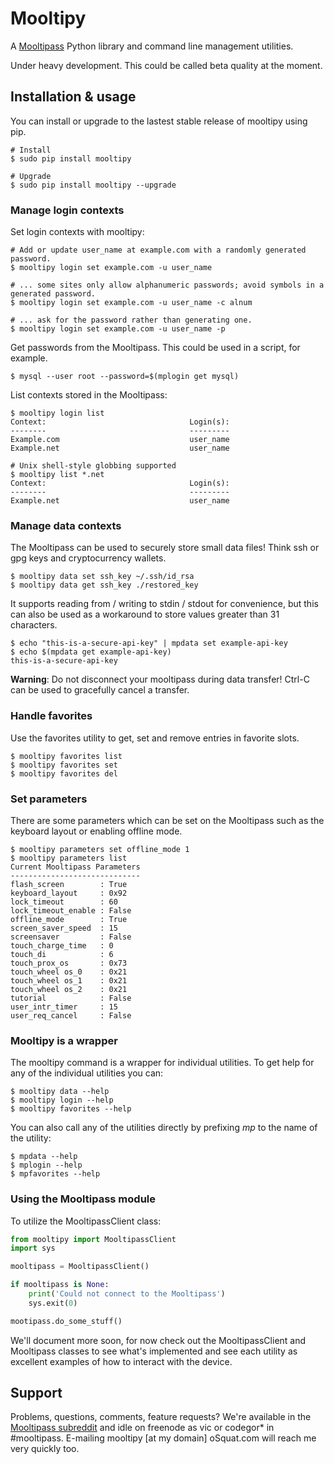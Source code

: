 # Mooltipy
A [Mooltipass](http://themooltipass.com) Python library and command line
management utilities.

Under heavy development. This could be called beta quality at the moment.


## Installation & usage
You can install or upgrade to the lastest stable release of mooltipy using pip.

```
# Install
$ sudo pip install mooltipy

# Upgrade
$ sudo pip install mooltipy --upgrade
```

### Manage login contexts
Set login contexts with mooltipy:

```
# Add or update user_name at example.com with a randomly generated password.
$ mooltipy login set example.com -u user_name

# ... some sites only allow alphanumeric passwords; avoid symbols in a generated password.
$ mooltipy login set example.com -u user_name -c alnum

# ... ask for the password rather than generating one.
$ mooltipy login set example.com -u user_name -p
```

Get passwords from the Mooltipass. This could be used in a script, for example.

```
$ mysql --user root --password=$(mplogin get mysql)
```

List contexts stored in the Mooltipass:

```
$ mooltipy login list
Context:                                Login(s):
--------                                ---------
Example.com                             user_name
Example.net                             user_name

# Unix shell-style globbing supported
$ mooltipy list *.net
Context:                                Login(s):
--------                                ---------
Example.net                             user_name
```

### Manage data contexts
The Mooltipass can be used to securely store small data files! Think ssh or gpg
keys and cryptocurrency wallets.

```
$ mooltipy data set ssh_key ~/.ssh/id_rsa
$ mooltipy data get ssh_key ./restored_key
```

It supports reading from / writing to stdin / stdout for convenience, but this
can also be used as a workaround to store values greater than 31 characters.

```
$ echo "this-is-a-secure-api-key" | mpdata set example-api-key
$ echo $(mpdata get example-api-key)
this-is-a-secure-api-key
```

**Warning**: Do not disconnect your mooltipass during data transfer! Ctrl-C can
be used to gracefully cancel a transfer.

### Handle favorites
Use the favorites utility to get, set and remove entries in favorite slots.

```
$ mooltipy favorites list
$ mooltipy favorites set
$ mooltipy favorites del
```

### Set parameters
There are some parameters which can be set on the Mooltipass such as the
keyboard layout or enabling offline mode.

```
$ mooltipy parameters set offline_mode 1
$ mooltipy parameters list
Current Mooltipass Parameters
-----------------------------
flash_screen        : True
keyboard_layout     : 0x92
lock_timeout        : 60
lock_timeout_enable : False
offline_mode        : True
screen_saver_speed  : 15
screensaver         : False
touch_charge_time   : 0
touch_di            : 6
touch_prox_os       : 0x73
touch_wheel os_0    : 0x21
touch_wheel os_1    : 0x21
touch_wheel os_2    : 0x21
tutorial            : False
user_intr_timer     : 15
user_req_cancel     : False
```

### Mooltipy is a wrapper
The mooltipy command is a wrapper for individual utilities. To get help for any
of the individual utilities you can:

```
$ mooltipy data --help
$ mooltipy login --help
$ mooltipy favorites --help
```

You can also call any of the utilities directly by prefixing *mp* to the name
of the utility:

```
$ mpdata --help
$ mplogin --help
$ mpfavorites --help
```

### Using the Mooltipass module
To utilize the MooltipassClient class:

```python
from mooltipy import MooltipassClient
import sys

mooltipass = MooltipassClient()

if mooltipass is None:
    print('Could not connect to the Mooltipass')
    sys.exit(0)

mootipass.do_some_stuff()
```

We'll document more soon, for now check out the MooltipassClient and
Mooltipass classes to see what's implemented and see each utility as excellent
examples of how to interact with the device.

## Support
Problems, questions, comments, feature requests? We're available in the
[Mooltipass subreddit](http://reddit.com/r/mooltipass) and idle on freenode
as vic or codegor* in #mooltipass. E-mailing mooltipy [at my domain] 
oSquat.com will reach me very quickly too.
